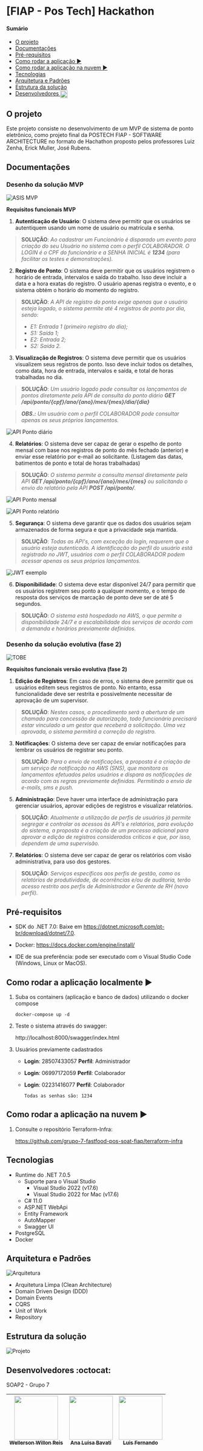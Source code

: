 # [FIAP - Pos Tech] Hackathon

#### Sumário
   * [O projeto](#o-projeto)
   * [Documentações](#documentações)
   * [Pré-requisitos](#pré-requisitos)
   * [Como rodar a aplicação <g-emoji class="g-emoji" alias="arrow_forward" fallback-src="https://github.githubassets.com/images/icons/emoji/unicode/25b6.png">▶️</g-emoji>](#como-rodar-a-aplicação-️)
   * [Como rodar a aplicação na nuvem <g-emoji class="g-emoji" alias="arrow_forward" fallback-src="https://github.githubassets.com/images/icons/emoji/unicode/25b6.png">▶️</g-emoji>](#como-rodar-a-aplicação-localmente-%EF%B8%8F)
   * [Tecnologias](#tecnologias)
   * [Arquitetura e Padrões](#arquitetura-e-padrões)
   * [Estrutura da solução](#estrutura-da-solução)
   * [Desenvolvedores <img class="emoji" title=":octocat:" alt=":octocat:" src="https://github.githubassets.com/images/icons/emoji/octocat.png" height="20" width="20" align="absmiddle">](#desenvolvedores-octocat)

## O projeto

Este projeto consiste no desenvolvimento de um MVP de sistema de ponto eletrônico, como projeto final da POSTECH FIAP - SOFTWARE ARCHITECTURE no formato de Hachathon proposto pelos professores Luiz Zenha, Erick Muller, José Rubens.

## Documentações

### Desenho da solução MVP

![ASIS MVP](./docs/AWS_ASIS.drawio.png)

**Requisitos funcionais MVP**

1. **Autenticação de Usuário**: O sistema deve permitir que os usuários se autentiquem usando um nome de usuário ou matrícula e senha.

>**SOLUÇÃO**: *Ao cadastrar um Funcionário é disparado um evento para criação do seu Usuário no sistema com o perfil COLABORADOR. O LOGIN é o CPF do funcionário e a SENHA INICIAL é **1234** (para facilitar os testes e demonstrações).*

2. **Registro de Ponto**: O sistema deve permitir que os usuários registrem o horário de entrada, intervalos e saída do trabalho. Isso deve incluir a data e a hora exatas do registro. O usuário apenas registra o evento, e o sistema obtém o horário do momento do registro.

>**SOLUÇÃO**: *A API de registro do ponto exige apenas que o usuário esteja logado, o sistema permite até 4 registros de ponto por dia, sendo:*
>
   >* *E1: Entrada 1 (primeiro registro do dia);*
   >* *S1: Saída 1;*
   >* *E2: Entrada 2;*
   >* *S2: Saída 2.*

3. **Visualização de Registros**: O sistema deve permitir que os usuários visualizem seus registros de ponto. Isso deve incluir todos os detalhes, como data, hora de entrada, intervalos e saída, e total de horas trabalhadas no dia.

>**SOLUÇÃO**: *Um usuário logado pode consultar os lançamentos de pontos diretamente pela API de consulta do ponto diário **GET /api/ponto/{cpf}/ano/{ano}/mes/{mes}/dia/{dia}***

>***OBS.:** Um usuário com o perfil COLABORADOR pode consultar apenas os seus próprios lançamentos.*

![API Ponto diário](./docs/api-ponto-dia.png)

4. **Relatórios**: O sistema deve ser capaz de gerar o espelho de ponto mensal com base nos registros de ponto do mês fechado (anterior) e
enviar esse relatório por e-mail ao solicitante. (Listagem das datas, batimentos de ponto e total de horas trabalhadas)

>**SOLUÇÃO**: *O sistema permite a consulta mensal diretamente pela API **GET /api/ponto/{cpf}/ano/{ano}/mes/{mes}** ou solicitando o envio do relatório pela API **POST /api/ponto/**.*

![API Ponto mensal](./docs/api-ponto-mensal.png)

![API Ponto relatório](./docs/api-ponto-relatorio.png)

5. **Segurança**: O sistema deve garantir que os dados dos usuários sejam armazenados de forma segura e que a privacidade seja mantida.

>**SOLUÇÃO**: *Todas as API's, com exceção do login, requerem que o usuário esteja autenticado. A identificação do perfil do usuário está registrado no JWT, usuários com o perfil COLABORADOR podem acessar apenas os seus próprios lançamentos.*

![JWT exemplo](./docs/jwt.png)

6. **Disponibilidade**: O sistema deve estar disponível 24/7 para permitir que os usuários registrem seu ponto a qualquer momento, e o tempo de resposta dos serviços de marcação de ponto deve ser de até 5 segundos.

>**SOLUÇÃO**: *O sistema está hospedado na AWS, o que permite a disponibilidade 24/7 e a escalabilidade dos serviços de acordo com a demanda e horários previamente definidos.*

### Desenho da solução evolutiva (fase 2)

![TOBE](./docs/AWS_TOBE.drawio.png)

**Requisitos funcionais versão evolutiva (fase 2)**

1. **Edição de Registros**: Em caso de erros, o sistema deve permitir que os usuários editem seus registros de ponto. No entanto, essa funcionalidade deve ser restrita e possivelmente necessitar de aprovação de um supervisor.

>**SOLUÇÃO**: *Nestes casos, o procedimento será a abertura de um chamado para concessão de autorização, todo funcionário precisará estar vinculado a um gestor que receberá a solicitação. Uma vez aprovada, o sistema permitirá a correção do registro.*

3. **Notificações**: O sistema deve ser capaz de enviar notificações para lembrar os usuários de registrar seu ponto.

>**SOLUÇÃO**: *Para o envio de notificações, a proposta é a criação de um serviço de notificação na AWS (SNS), que monitora os lançamentos efetuados pelos usuários e dispara as notificações de acordo com as regras previamente definidas. Permitindo o envio de e-mails, sms e push.*
   
5. **Administração**: Deve haver uma interface de administração para gerenciar usuários, aprovar edições de registros e visualizar relatórios.

>**SOLUÇÃO**: *Atualmente a utilização de perfis de usuários já permite segregar e controlar os acessos às API's e relatórios, para evolução do sistema, a proposta é a criação de um processo adicional para aprovar a edição de registros considerados críticos e que, por isso, dependem de uma supervisão.*

7. **Relatórios**: O sistema deve ser capaz de gerar os relatórios com visão administrativa, para uso dos gestores.

>**SOLUÇÃO**: *Serviços específicos aos perfis de gestão, como os relatórios de produtividade, de ocorrências e/ou de auditoria, terão acesso restrito aos perfis de Administrador e Gerente de RH (novo perfil).*

## Pré-requisitos

- SDK do .NET 7.0: Baixe em https://dotnet.microsoft.com/pt-br/download/dotnet/7.0.
- Docker: https://docs.docker.com/engine/install/

- IDE de sua preferência: pode ser executado com o Visual Studio Code (Windows, Linux or MacOS).


## Como rodar a aplicação localmente ▶️

1. Suba os containers (aplicação e banco de dados) utilizando o docker compose

   `docker-compose up -d`

2. Teste o sistema através do swagger:

   http://localhost:8000/swagger/index.html

3. Usuários previamente cadastrados

   * **Login**: 28507433057   **Perfil**: Administrador
   * **Login**: 06997172059   **Perfil**: Colaborador
   * **Login**: 02231416077   **Perfil**: Colaborador

      `Todas as senhas são: 1234`

## Como rodar a aplicação na nuvem ▶️

1. Consulte o repositório Terraform-Infra:

   https://github.com/grupo-7-fastfood-pos-soat-fiap/terraform-infra

## Tecnologias

- Runtime do .NET 7.0.5
    - Suporte para o Visual Studio
        - Visual Studio 2022 (v17.6)
        - Visual Studio 2022 for Mac (v17.6)
    - C# 11.0
    - ASP.NET WebApi
    - Entity Framework
    - AutoMapper
    - Swagger UI
- PostgreSQL 
- Docker

## Arquitetura e Padrões

![Arquitetura](./docs/CleanArchitecture.png)

- Arquitetura Limpa (Clean Architecture)
- Domain Driven Design (DDD)
- Domain Events
- CQRS
- Unit of Work
- Repository


## Estrutura da solução

![Projeto](./docs/EstruturaProjeto.png) 


## Desenvolvedores :octocat:
SOAP2 - Grupo 7

| [<img src="https://avatars.githubusercontent.com/u/62022498?v=4" width=115><br><sub>Wellerson Willon Reis</sub>](https://github.com/brwillon) | [<img src="https://avatars.githubusercontent.com/u/15663232?v=4" width=115><br><sub>Ana Luisa Bavati</sub>](https://github.com/analuisabavati) |  [<img src="https://avatars.githubusercontent.com/u/67171626?v=4" width=115><br><sub>Luis Fernando</sub>](https://github.com/luisfernandodass) |
| :---: | :---: | :---:
